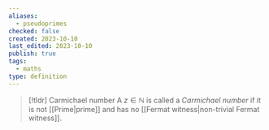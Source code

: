 ```yaml
---
aliases:
  - pseudoprimes
checked: false
created: 2023-10-10
last_edited: 2023-10-10
publish: true
tags:
  - maths
type: definition
---
```

>[!tldr] Carmichael number
>A $z \in \mathbb{N}$ is called a *Carmichael number* if it is not [[Prime|prime]] and has no [[Fermat witness|non-trivial Fermat witness]].

